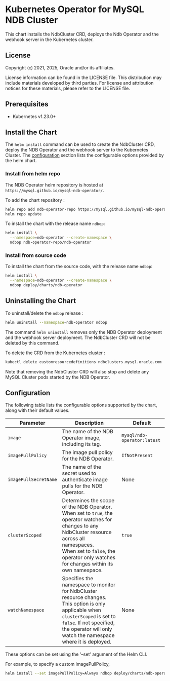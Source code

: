 # Kubernetes Operator for MySQL NDB Cluster

This chart installs the NdbCluster CRD, deploys the Ndb Operator and the webhook server in the Kubernetes cluster.

## License

Copyright (c) 2021, 2025, Oracle and/or its affiliates.

License information can be found in the LICENSE file. This distribution may include materials developed by third parties. For license and attribution notices for these materials, please refer to the LICENSE file.

## Prerequisites

- Kubernetes v1.23.0+

## Install the Chart

The `helm install` command can be used to create the NdbCluster CRD, deploy the NDB Operator and the webhook server to the Kubernetes Cluster.
The [configuration](#configuration) section lists the configurable options provided by the helm chart.

### Install from helm repo

The NDB Operator helm repository is hosted at `https://mysql.github.io/mysql-ndb-operator/`.

To add the chart repository :

```bash
helm repo add ndb-operator-repo https://mysql.github.io/mysql-ndb-operator/
helm repo update
```

To install the chart with the release name `ndbop`:

```bash
helm install \
  --namespace=ndb-operator --create-namespace \
  ndbop ndb-operator-repo/ndb-operator
```

### Install from source code

To install the chart from the source code, with the release name `ndbop`:

```bash
helm install \
  --namespace=ndb-operator --create-namespace \
  ndbop deploy/charts/ndb-operator
```

## Uninstalling the Chart

To uninstall/delete the `ndbop` release :

```bash
helm uninstall --namespace=ndb-operator ndbop
```
The command `helm uninstall` removes only the NDB Operator deployment and the webhook server deployment. The NdbCluster CRD will not be deleted by this command.

To delete the CRD from the Kubernetes cluster :

```bash
kubectl delete customresourcedefinitions ndbclusters.mysql.oracle.com
```
Note that removing the NdbCluster CRD will also stop and delete any MySQL Cluster pods started by the NDB Operator.

## Configuration

The following table lists the configurable options supported by the chart, along with their default values.

| Parameter             | Description                                                                                                                                                                                                                                 | Default                     |
| ----------------------|---------------------------------------------------------------------------------------------------------------------------------------------------------------------------------------------------------------------------------------------|-----------------------------|
| `image`               | The name of the NDB Operator image, including its tag.                                                                                                                                                                                      | `mysql/ndb-operator:latest` |
| `imagePullPolicy`     | The image pull policy for the NDB Operator.                                                                                                                                                                                                 | `IfNotPresent`              |
| `imagePullSecretName` | The name of the secret used to authenticate image pulls for the NDB Operator.                                                                                                                                                               | None                        |
| `clusterScoped`       | Determines the scope of the NDB Operator.<br>When set to `true`, the operator watches for changes to any NdbCluster resource across all namespaces.<br>When set to `false`, the operator only watches for changes within its own namespace. | `true`                      |
| `watchNamespace`      | Specifies the namespace to monitor for NdbCluster resource changes.<br>This option is only applicable when `clusterScoped` is set to `false`. If not specified, the operator will only watch the namespace where it is deployed.            | None                        |

These options can be set using the '–set' argument of the Helm CLI.

For example, to specify a custom imagePullPolicy,
```bash
helm install --set imagePullPolicy=Always ndbop deploy/charts/ndb-operator
```
